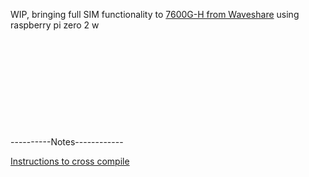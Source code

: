 WIP, bringing full SIM functionality to [7600G-H from Waveshare](https://www.waveshare.com/wiki/SIM7600G-H_4G_HAT_(B)) using raspberry pi zero 2 w
\
\
\
\
\
\
\
\
\
\
\
----------Notes------------

[Instructions to cross compile](https://earthly.dev/blog/cross-compiling-raspberry-pi/)
